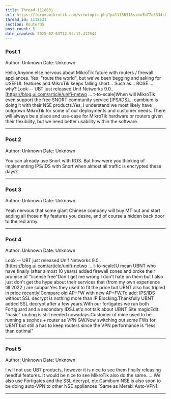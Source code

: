 ```yaml
---
title: Thread-1118631
url: https://forum.mikrotik.com/viewtopic.php?p=1118631&sid=3b77a3334c914448dbbc02bfdff4c3aa#p1118631
thread_id: 1118631
section: RouterOS
post_count: 5
date_crawled: 2025-02-03T12:54:12.412544
---
```


### Post 1
Author: Unknown
Date: Unknown

Hello,Anyone else nervous about MikroTik future with routers / firewall appliances.  Yes, "route the world", but we've been begging and asking for USEFUL features and MikroTik keeps falling short... Such as... ROSE..... why?!Look -- UBT just released Unif Networks 9.0.. [https://blog.ui.com/article/unifi-netwo ... t-to-scale]When will MikroTik even support the free SNORT community service [IPS/IDS]... cambium is doing it with their NSE products.Yes, I understand we most likely have outgrown MikroTik for some of our deployments and customer needs.  There will always be a place and use-case for MikroTik hardware or routers given their flexibility, but we need better usability within the software.

---
### Post 2
Author: Unknown
Date: Unknown

You can already use Snort with ROS. But how were you thinking of implementing IPS/IDS with Snort when almost all traffic is encrypted these days?

---
### Post 3
Author: Unknown
Date: Unknown

Yeah nervous that some giant Chinese company will buy MT out and start adding all those nifty features you desire, and of course a hidden back door to the red army.

---
### Post 4
Author: Unknown
Date: Unknown

Look -- UBT just released Unif Networks 9.0.. [https://blog.ui.com/article/unifi-netwo ... t-to-scale]U mean UBNT who have finally (after almost 10 years) added firewall zones and broke their promise of "license free"Don't get me wrong I don't hate on them but I also just don't get the hype about their services that (from my own experience till 2022 ) are subpar.Yes they used to fit the price but UBNT also has tripled in price recently!Compare old AP+FW with new AP+FW.To add: IPS/IDS without SSL decrypt is nothing more than IP Blocking.Thankfully UBNT added SSL decrypt after a few years.With our fortigates we run both Fortiguard and a secondary IDS.Let's not talk about UBNT Site magicEdit: "basic" routing is still needed nowadays.Customer of mine used to be running a sophos + router as VPN GW.Now switching out some FWs for UBNT but still a has to keep routers since the VPN performance is "less than optimal"

---
### Post 5
Author: Unknown
Date: Unknown

I will not use UBT products, however it is nice to see them finally releasing needful features.   It would be nice to see MikroTik also do the same......We also use Fortigates and the SSL decrypt, etc.Camibum NSE is also soon to be doing auto-VPN to other NSE appliances [Same as Meraki Auto-VPN].

---
